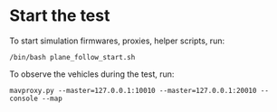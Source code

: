 # Start the test

To start simulation firmwares, proxies, helper scripts, run: 

```shell
/bin/bash plane_follow_start.sh
```

To observe the vehicles during the test, run:

```shell
mavproxy.py --master=127.0.0.1:10010 --master=127.0.0.1:20010 --console --map
```
